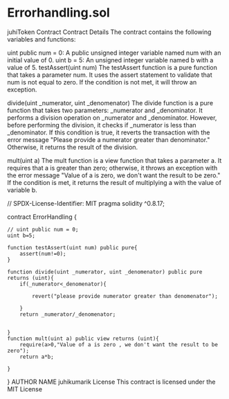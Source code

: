 # Errorhandling.sol
juhiToken Contract
Contract Details
The contract contains the following variables and functions:

uint public num = 0: A public unsigned integer variable named num with an initial value of 0.
uint b = 5: An unsigned integer variable named b with a value of 5.
testAssert(uint num)
The testAssert function is a pure function that takes a parameter num. It uses the assert statement to validate that num is not equal to zero. If the condition is not met, it will throw an exception.

divide(uint _numerator, uint _denomenator)
The divide function is a pure function that takes two parameters: _numerator and _denominator. It performs a division operation on _numerator and _denominator. However, before performing the division, it checks if _numerator is less than _denominator. If this condition is true, it reverts the transaction with the error message "Please provide a numerator greater than denominator." Otherwise, it returns the result of the division.

mult(uint a)
The mult function is a view function that takes a parameter a. It requires that a is greater than zero; otherwise, it throws an exception with the error message "Value of a is zero, we don't want the result to be zero." If the condition is met, it returns the result of multiplying a with the value of variable b.

// SPDX-License-Identifier: MIT
pragma solidity ^0.8.17;

contract ErrorHandling {

    // uint public num = 0;
    uint b=5;

    function testAssert(uint num) public pure{
        assert(num!=0);
    }

    function divide(uint _numerator, uint _denomenator) public pure returns (uint){
        if(_numerator<_denomenator){

            revert("please provide numerator greater than denomenator");

        }
        return _numerator/_denomenator;


    }
    function mult(uint a) public view returns (uint){
        require(a>0,"Value of a is zero , we don't want the result to be zero");
        return a*b;

    }

}
AUTHOR NAME
juhikumarik
License
This contract is licensed under the MIT License
